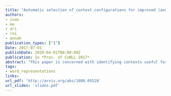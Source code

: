 ```yaml
---
title: "Automatic selection of context configurations for improved (and fast) class-specific word representations"
authors:
- ivan
- me
- ari
- roi
- annak
publication_types: ["1"]
Date: 2017-07-01
publishDate: 2020-04-01T00:00:00Z
publication: In *Proc. of CoNLL 2017*
abstract: "This paper is concerned with identifying contexts useful for training word representation models for different word classes such as adjectives (A), verbs (V), and nouns (N). We introduce a simple yet effective framework for an automatic selection of class-specific context configurations. We construct a context configuration space based on universal dependency relations between words, and efficiently search this space with an adapted beam search algorithm. In word similarity tasks for each word class, we show that our framework is both effective and efficient. Particularly, it improves the Spearman's rho correlation with human scores on SimLex-999 over the best previously proposed class-specific contexts by 6 (A), 6 (V) and 5 (N) rho points. With our selected context configurations, we train on only 14% (A), 26.2% (V), and 33.6% (N) of all dependency-based contexts, resulting in a reduced training time. Our results generalise: we show that the configurations our algorithm learns for one English training setup outperform previously proposed context types in another training setup for English. Moreover, basing the configuration space on universal dependencies, it is possible to transfer the learned configurations to German and Italian. We also demonstrate improved per-class results over other context types in these two languages."
tags:
- word_representations
links:
url_pdf: 'http://arxiv.org/abs/1608.05528'
url_slides: 'slides.pdf'
---
```

